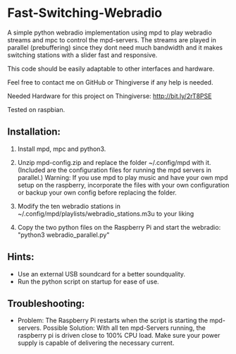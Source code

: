 # Fast-Switching-Webradio
A simple python webradio implementation using mpd to play webradio streams and mpc to control the mpd-servers. The streams are played in parallel (prebuffering) since they dont need much bandwidth and it makes switching stations with a slider fast and responsive.

This code should be easily adaptable to other interfaces and hardware. 

Feel free to contact me on GitHub or Thingiverse if any help is needed.

Needed Hardware for this project on Thingiverse: http://bit.ly/2rT8PSE

Tested on raspbian. 

## Installation:
1. Install mpd, mpc and python3.

2. Unzip mpd-config.zip and replace the folder ~/.config/mpd with it. (Included are the configuration files for running the mpd servers in parallel.)
Warning: If you use mpd to play music and have your own mpd setup on the raspberry, incorporate the files with your own configuration or backup your own config before replacing the folder.

3. Modify the ten webradio stations in ~/.config/mpd/playlists/webradio_stations.m3u to your liking

4. Copy the two python files on the Raspberry Pi and start the webradio: "python3 webradio_parallel.py"

## Hints: 
* Use an external USB soundcard for a better soundquality.
* Run the python script on startup for ease of use.

## Troubleshooting:
* Problem: The Raspberry Pi restarts when the script is starting the mpd-servers. 
Possible Solution: With all ten mpd-Servers running, the raspberry pi is driven close to 100% CPU load. Make sure your power supply is capable of delivering the necessary current.
